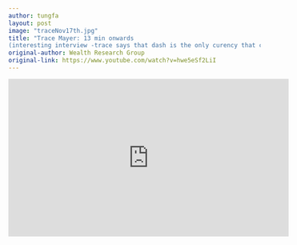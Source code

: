 ```yaml
---
author: tungfa
layout: post
image: "traceNov17th.jpg"
title: "Trace Mayer: 13 min onwards
(interesting interview -trace says that dash is the only curency that consistently outperforms bitcoin)"
original-author: Wealth Research Group
original-link: https://www.youtube.com/watch?v=hwe5eSf2LiI
---
```

<iframe width="560" height="315" src="https://www.youtube.com/embed/hwe5eSf2LiI" frameborder="0" allowfullscreen></iframe>
